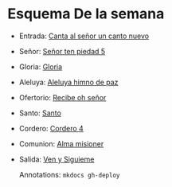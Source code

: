 # Esquema De la semana

- Entrada: [Canta al señor un canto nuevo](entrada/canta_al_senor_un_canto_nuevo.md)
- Señor: [Señor ten piedad 5](senior_ten_piedad/senior_5.md)
- Gloria: [Gloria](gloria/gloria_1.md)
- Aleluya: [Aleluya himno de paz](aleluya/himno_de_paz.md)
- Ofertorio: [Recibe oh señor](ofertorio/toma_nuestros_corazones.md)
- Santo: [Santo ](santo/santo_5.md)
- Cordero: [Cordero 4](cordero/cordero_4.md)
- Comunion: [Alma misioner](comunion/ALMA_MISIONERA.md)
- Salida: [Ven y Siguieme](comunion/ven_y_sigueme.md)

  Annotations:
  `mkdocs gh-deploy`
